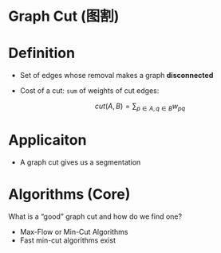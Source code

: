 # Graph Cut (图割)

# Definition

- Set of edges whose removal makes a graph **disconnected**
- Cost of a cut: `sum` of weights of cut edges:
    
    $$
    cut(A,B)=\sum_{p\in A, q\in B}{w_{pq}}
    $$
    

# Applicaiton

- A graph cut gives us a segmentation

# Algorithms (Core)

What is a “good” graph cut and how do we find one?

- Max-Flow or Min-Cut Algorithms
- Fast min-cut algorithms exist